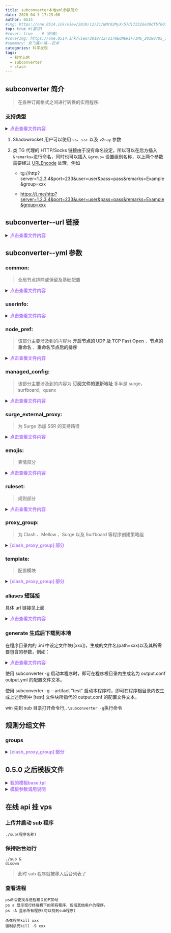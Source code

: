 ```yaml
---
title: subconverter本地yml参数简介
date: 2020-04-3 17:25:00
author: 0514
#img: https://one.0514.ink/view/2019/12/21/NMr02MyX/57d172326e39dfbf60fcdb795a08e758.jpg
top: true #(置顶)
#cover: true    #（轮播）
#coverImg: https://one.0514.ink/view/2019/12/21/WEQNERiF/IMG_20180705_173106.jpg
#summary: 奈飞客户端--安卓
categories: 科学发现
tags:
  - 科学上网
  - subconverter
  - clash
---
```


## subconverter 简介

> 在各种订阅格式之间进行转换的实用程序.

### 支持类型

<details>
<summary><b style="color:#B47CFD">点击查看文件内容</b></summary>

| 类型                         | 作为源类型 | 作为目标类型 | 参数                |
| ---------------------------- | :--------: | :----------: | ------------------- |
| Clash                        |     ✓      |      ✓       | clash               |
| ClashR                       |     ✓      |      ✓       | clashr              |
| Quantumult (完整配置)        |     ✓      |      ✓       | quan                |
| Quantumult X (完整配置)      |     ✓      |      ✓       | quanx               |
| Loon                         |     ✓      |      ✓       | loon                |
| Mellow                       |     ✓      |      ✓       | mellow              |
| SS (SIP002)                  |     ✓      |      ✓       | ss                  |
| SS (软件订阅)                |     ✓      |      ✓       | sssub               |
| SSD                          |     ✓      |      ✓       | ssd                 |
| SSR                          |     ✓      |      ✓       | ssr                 |
| Surfboard                    |     ✓      |      ✓       | surfboard           |
| Surge 2                      |     ✓      |      ✓       | surge&ver=2         |
| Surge 3                      |     ✓      |      ✓       | surge&ver=3         |
| Surge 4                      |     ✓      |      ✓       | surge&ver=4         |
| Trojan                       |     ✓      |      ✓       | trojan              |
| V2Ray                        |     ✓      |      ✓       | v2ray               |
| 类 TG 代理的 HTTP/Socks 链接 |     ✓      |      ×       | 仅支持 `&url=` 调用 |

</details>

1. Shadowrocket 用户可以使用 `ss`、`ssr` 以及 `v2ray` 参数

2. 类 TG 代理的 HTTP/Socks 链接由于没有命名设定，所以可以在后方插入`&remarks=`进行命名，同时也可以插入 `&group=` 设置组别名称，以上两个参数需要经过 [URLEncode](https://www.urlencoder.org/) 处理，例如

   - tg://http?server=1.2.3.4&port=233&user=user&pass=pass&remarks=Example&group=xxx

   - https://t.me/http?server=1.2.3.4&port=233&user=user&pass=pass&remarks=Example&group=xxx

## subconverter--url 链接

<details>
<summary><b style="color:#B47CFD">点击查看文件内容</b></summary>

默认生成 url

``` yaml
http://127.0.0.1:25500/sub?target=clash
#target=后面接生成配置类型，具体参考上面
```

上传 gist 并命名

``` yaml
http://127.0.0.1:25500/sub?target=clash&upload=true&upload_path=buding.yml
#upload=true上传gist，upload_path=buding.yml上传名称。多个参数&连接
```

外部引用配置文件

``` yaml
http://127.0.0.1:25500/getprofile?name=profiles/ces.ini&token=password
#name=后面接外部配置文件地址，token=接common:里面参数
```

外部引用短链接`aliases`字段

``` yaml
http://127.0.0.1:25500/bd
#name=后面接外部配置文件地址，token=接common:里面参数
```

自定义配置模板参数

``` yaml
具体见模板文件说明
global: 定义在pref里的参数
local: 定义在外部配置文件里的参数
request: 请求url的参数
#request有指定就是request的值,没有就是全局的值
```

</details>

## subconverter--yml 参数

### common:

> 全局节点排除或保留及基础配置

<details>
<summary><b style="color:#B47CFD">点击查看文件内容</b></summary>

``` yaml
common:
  api_mode: false
  #设置为true时 使用default_url需要在访问时提供api_access_token即在请求地址后添加参数token=password

  api_access_token: password

  default_url: ["https://sub88.xyz", "https://"]
  #支持本地文件 / URL
  #多个订阅yml写法]["http...", "http..."]---ini写法http... | http...
  #;Ⓜ️Ⓜ️Ⓜ️http
  #;https://t.me/https?server=a4.ap.fastqvpn.com&port=29980&user=282607728952606720&pass=01553893-ec29-49fc-8892-0c81c06c3618&remark=Example

  insert_url: []
  #支持本地文件/ URL
  #无论浏览器url链接是否具有 %URL% 参数时，都会在添加订阅前加入的节点， 不需要 URLEncode
  #如果有多个节点，ini仍然需要使用 "|" 分隔
  #insert_url=ss://Y2hhY2hhMjAtaWV0Zi...
  #insert_url=ss://Y2hhY2hhMjAtaWV0Zi...

  prepend_insert_url: true
  #将插入的URL附加到订阅链接。 insert_url中的节点将首先使用非特定于组的匹配模式添加到组中。

  exclude_remarks: ["(到期|剩余流量|时间|官网|回国|产品)"]
  #排除匹配到的节点，支持正则表达式。

  include_remarks: []
  #仅保留匹配到的节点、支持正则

  enable_filter: false
  #启用脚本支持以过滤节点

  filter_script: ""
  #启用脚本支持以过滤节点,我放弃了

  default_external_config: ""
  #如果未指定外部配置文件，则将其设置为默认值。支持 `本地文件` 和 `在线URL`
  #例default_external_config: config/example_external_config.ini

  clash_rule_base: base/all_base.tpl #仅保留匹配到的节点
  surge_rule_base: base/all_base.tpl
  surfboard_rule_base: base/all_base.tpl
  mellow_rule_base: base/all_base.tpl
  quan_rule_base: base/all_base.tpl
  quanx_rule_base: base/all_base.tpl
  loon_rule_base: base/all_base.tpl
  sssub_rule_base: base/all_base.tpl
  #生成的各种配置文件基础模板（0.4.3以前版本）
  #支持本地或者在线url，例如以神机位模板
  #clash_rule_base=https://raw.githubusercontent.com/ConnersHua/Profiles/master/Clash/Pro.yaml

  proxy_config: SYSTEM
  #更新 外部配置文件 时是否使用代理
  #支持http和sock5
  #proxy_ruleset: socks5://127.0.0.1:1080 使用本地的 1080 端口进行 SOCKS5 代理

  proxy_ruleset: SYSTEM
  #更新 RuleSet 时是否使用代理填写 NONE 或者空白禁用，或者填写 SYSTEM 使用系统代理
  #同上

  proxy_subscription: NONE
  #更新 原始订阅 时是否使用代理
  #同上

  append_proxy_type: false
  #设置为 true 时在节点名称前加入 [SS] [SSR] [VMess] 以作区别
```

</details>

### userinfo:

<details>
<summary><b style="color:#B47CFD">点击查看文件内容</b></summary>

``` yaml
userinfo:
  stream_rule:
    - { match: "^剩余流量：(.*?)\\|总流量：(.*)$", replace: "total=$2&left=$1" }
    - { match: "^剩余流量：(.*?) (.*)$", replace: "total=$1&left=$2" }
    - { match: "^Bandwidth: (.*?)/(.*)$", replace: "used=$1&total=$2" }
    - { match: "^.*剩余(.*?)(?:\\s*?)@(?:.*)$", replace: "total=$1" }
    - { match: "^.*?流量:(.*?) 剩:(?:.*)$", replace: "total=$1" }
  #从节点提取流数据的规则
  time_rule:
    - {
        match: "^过期时间：(\\d+)-(\\d+)-(\\d+) (\\d+):(\\d+):(\\d+)$",
        replace: "$1:$2:$3:$4:$5:$6",
      }
    - {
        match: "^到期时间(:|：)(\\d+)-(\\d+)-(\\d+)$",
        replace: "$1:$2:$3:0:0:0",
      }
    - {
        match: "^Smart Access expire: (\\d+)/(\\d+)/(\\d+)$",
        replace: "$1:$2:$3:0:0:0",
      }
    - { match: "^.*?流量:(?:.*?) 剩:(.*?)天$", replace: "left=$1d" }
  #从节点提取过期时间数据的规则
```

</details>

### node_pref:

> 该部分主要涉及到的内容为 **开启节点的 UDP 及 TCP Fast Open** 、**节点的重命名** 、**重命名节点后的排序**

<details>
<summary><b style="color:#B47CFD">点击查看文件内容</b></summary>

``` yaml
node_pref:
  udp_flag: false
  #为节点打开 UDP 模式，设置为 true 时打开，默认为 false
  #当不清楚机场的设置时请勿调整此项。

  tcp_fast_open_flag: false
  #为节点打开 TFO (TCP Fast Open) 模式，设置为 true 时打开，默认为 false
  #当不清楚机场的设置时请勿调整此项。

  sort_flag: true
  #对生成的订阅中的节点进行 A-Z 的排序，设置为 true 时打开，默认为 false

  skip_cert_verify_flag: false
  #关闭 TLS 节点的证书检查，设置为 true 时打开，默认为 false
  #请勿随意将此设置修改为 true

  filter_deprecated_nodes: false
  #排除当前 target= 不支持的节点类型默认false 可以打开

  append_sub_userinfo: true

  clash_use_new_field_name: false
  #clash内核0.19.0新分组参数

  rename_node:
    #  - {match: "\\(?((x|X)?(\\d+)(\\.?\\d+)?)((\\s?倍率?)|(x|X))\\)?", replace: "$1x"}
    #  - {script: "function rename(node){}"}
    #  - {script: "path:/path/to/script.js"}
    - { import: snippets/rename_node.txt }
  #重命名节点，支持正则匹配.使用方式：原始命名@重命名
  #用法如上，支持单条正则或文本载入
  #特殊用法:Ⓜ️Ⓜ️Ⓜ️
  #rename_node=!!GROUPID=0!!中国@中，rename_node: "!!GROUPID=0!!中国@中"
  #指定此重命名仅在第一个订阅的节点中生效
```

</details>

### managed_config:

> 该部分主要涉及到的内容为 **订阅文件的更新地址**
> 多半是 surge，surfboard，quanx

<details>
<summary><b style="color:#B47CFD">点击查看文件内容</b></summary>

``` yaml
managed_config:
  write_managed_config: true
  #是否将 '#!MANAGED-CONFIG' 信息附加到 Surge 或 Surfboard 配置，设置为 true 时打开，默认为 true
  managed_config_prefix:
    "http://127.0.0.1:25500"
    # 具体的 '#!MANAGED-CONFIG' 信息，地址前缀不用添加 "/"。
    # Surge 或 Surfboard 会向此地址发出更新请求，同时本地 ruleset 转 url 会用此生成/getruleset链接。
    # 局域网用户需要将此处改为本程序运行设备的局域网 IP,例如managed_config_prefix = http://192.168.1.5:25500
  config_update_interval: 86400
  #托管配置更新间隔，确定配置将更新多长时间，单位为秒
  config_update_strict: false
  #如果 config_update_struct 为 true，则 Surge 将在上述间隔后要求强制更新。
  quanx_device_id: ""
  #用于重写 Quantumult X 远程 JS 中的设备 ID，该 ID 在 Quantumult X 设置中自行查找
```

</details>

### surge_external_proxy:

> 为 Surge 添加 SSR 的支持路径

<details>
<summary><b style="color:#B47CFD">点击查看文件内容</b></summary>

``` yaml
surge_external_proxy: #为 Surge 添加 SSR 的支持路径
  surge_ssr_path: "" # /usr/bin/ssr-local
```

</details>

### emojis:

> 表情部分

<details>
<summary><b style="color:#B47CFD">点击查看文件内容</b></summary>

``` yaml
emojis:
  add_emoji: true
  #是否在节点名称前加入下面自定义的 Emoji
  remove_old_emoji:
  true
  #是否移除原有订阅中存在的 Emoji，设置为 true 时打开，默认为 true
  rules:
  #在匹配到的节点前添加自定义 emojis，支持正则匹配
  - {match: "(流量|时间|应急)", emoji: "🏳️‍🌈"}
  - {import: snippets/emoji.txt}
  - match: "!!GROUPID=0!!(流量|时间|应急)", emoji: "🏳️‍🌈"
  #特殊用法
  #ini语法rule=!!GROUPID=0!!(流量|时间|应急),⌛time
  #指定此 Emoji 规则仅在第一个订阅的节点中生效

```

</details>

### ruleset:

> 规则部分

<details>
<summary><b style="color:#B47CFD">点击查看文件内容</b></summary>

``` yaml
ruleset:
  enabled: true
  #启用自定义规则集的总开关
  overwrite_original_rules: false
  #覆盖原有规则，即 [common] 中 xxx_rule_base 中的内容
  update_ruleset_on_request: false
  #根据请求执行规则集更新
  rulesets:
    #从本地或url获取规则
    #  - {rule: "GEOIP,CN", group: "DIRECT"}
    #  - {ruleset: "rules/LocalAreaNetwork.list", group: "DIRECT"}
    #  - {ruleset: "surge:rules/LocalAreaNetwork.list", group: "DIRECT"}
    #  - {ruleset: "quanx:https://raw.githubusercontent.com/ConnersHua/Profiles/master/Quantumult/X/Filter/Advertising.list", group: "Advertising"}
    #  - {ruleset: "clash-domain:https://ruleset.dev/clash_domestic_services_domains", group: "Domestic Services"}
    #  - {ruleset: "clash-ipcidr:https://ruleset.dev/clash_domestic_services_ips", group: "Domestic Services"}
    #  - {ruleset: "clash-classic:https://raw.githubusercontent.com/DivineEngine/Profiles/master/Clash/RuleSet/China.yaml", group: "DIRECT"}
    - { import: snippets/rulesets-chaoxi.txt } #潮汐
  #支持在线链接
```

</details>

### proxy_group:

> 为 Clash 、Mellow 、Surge 以及 Surfboard 等程序创建策略组

<details>
<summary><b style="color:#B47CFD">[clash_proxy_group] 部分</b></summary>

``` yaml
proxy_group: #为 Clash 、Mellow 、Surge 以及 Surfboard 等程序创建策略组
  custom_proxy_group:
    #  - {name: UrlTest, type: url-test, rule: [".*"], url: http://www.gstatic.com/generate_204, interval: 300, tolerance: 100, timeout: 5}
    #  - {name: Proxy, type: select, rule: [".*"]}
    #  - {name: group1, type: select, rule: ["!!GROUPID=0"]}
    #  - {name: v2ray, type: select, rule: ["!!GROUP=V2RayProvider"]}
    #  - {import: snippets/groups_forcerule.txt}
    #  - {name: ssid group, type: ssid, rule: ["default_group", "celluar=group0,ssid1=group1,ssid2=group2"]}
    - { import: snippets/groups-chaoxi.txt } #潮汐
```

> 特殊语法

``` ini
custom_proxy_group=g1hk`select`!!GROUPID=0!!(HGC|HKBN|PCCW|HKT|hk|港)
# 订阅链接中的第一条订阅内名字含 HGC、HKBN、PCCW、HKT、hk、港 的节点
```

</details>

### template:

> 配置模块

<details>
<summary><b style="color:#B47CFD">[clash_proxy_group] 部分</b></summary>

``` yaml
template:
  template_path: "template"
  globals:
    - { key: clash.http_port, value: 7890 }
    - { key: clash.socks_port, value: 7891 }
    - { key: clash.allow_lan, value: true }
    - { key: clash.log_level, value: info }
  #global 定义在pref里的参数 local 定义在外部配置文件里的参数 request 请求url的参数
  #request有指定就是request的值没有就是全局的值
```

</details>

### aliases 短链接

具体 url 链接见上面

<details>
<summary><b style="color:#B47CFD">点击查看文件内容</b></summary>

``` yaml
aliases:
  - { uri: /bd, target: "/getprofile?name=profiles/buding.ini&token=password" }
  - {
      uri: /bd2,
      target: "/getprofile?name=profiles/buding.ini&token=password&expand=false&classic=true",
    }
  - {
      uri: /bd3,
      target: "/getprofile?name=profiles/buding.ini&token=password&script=true&expand=false&classic=true",
    }
  - {
      uri: /ssrcloud,
      target: "/getprofile?name=profiles/ssrcloud.ini&token=password",
    }
  - {
      uri: /ssrcloud2,
      target: "/getprofile?name=profiles/ssrcloud.ini&token=password&expand=false&classic=true",
    }
  - {
      uri: /ssrcloud3,
      target: "/getprofile?name=profiles/ssrcloud.ini&token=password&script=true&expand=false&classic=true",
    }
  - {
      uri: /ssrcloud-gta,
      target: "/getprofile?name=profiles/gta5.ini&token=password&expand=false&classic=true",
    }
  - {
      uri: /chaoxi,
      target: "/getprofile?name=profiles/chaoxi.ini&token=password",
    }
  # - {uri: /v2tun, target: "/getprofile?name=profiles/v2tun.ini&token=password"}
  # - {uri: /bdcfw, target: "/getprofile?name=profiles/buding.ini&token=password&clash.dns=cfw"}
  - {
      uri: /chaoxicfw,
      target: "/getprofile?name=profiles/chaoxi.ini&token=password&clash.dns=cfw",
    }
  # - {uri: /v2tuncfw, target: "/getprofile?name=profiles/v2tun.ini&token=password&clash.dns=cfw"}
  # - {uri: /buding-surf, target: "/getprofile?name=profiles/buding-surf.ini&token=password"}
  # - {uri: /v2tun-surf, target: "/getprofile?name=profiles/v2tun-surf.ini&token=password"}
  - {
      uri: /piao1,
      target: "/getprofile?name=profiles/piao1.ini&token=password",
    }
```

</details>

### generate 生成后下载到本地

在程序目录内的 .ini 中设定文件块([xxx])，生成的文件名(path=xxx)以及其所需要包含的参数，例如：

<details>
<summary><b style="color:#B47CFD">点击查看文件内容</b></summary>

``` yaml
[bd]
path=pref/peizhi/bd.yml ;貌似中文路径不支持
profile=profiles/buding.ini

[v2tun]
path=pref/peizhi/v2tun.yml
profile=profiles/v2tun.ini

[chaoxi]
path=pref/peizhi/chaoxi.yml
profile=profiles/chaoxi.ini

[布丁-surf]
path=pref/peizhi/bd-surf.conf
profile=profiles/buding-surf.ini

```

</details>

使用 subconverter -g 启动本程序时，即可在程序根目录内生成名为 output.conf output.yml 的配置文件文本。

使用 subconverter -g --artifact "test" 启动本程序时，即可在程序根目录内仅生成上述示例中 [test] 文件块所指代的 output.conf 的配置文件文本。

win 先到 sub 目录打开命令行,`.\subconverter -g`执行命令

## 规则分组文件

### groups

<details>
<summary><b style="color:#B47CFD">[clash_proxy_group] 部分</b></summary>

``` ini
🚀 节点选择`select`[]✈️ 一组香港`[]💩 辣鸡通用`[]🐳 专线`[]👻 小日本`[]🦅 美国佬`[]🔥 天选之子`[]🎫 全球直连`
🎥 NETFLIX`select`[]📹 奈飞`[]🚀 节点选择`[]🎫 全球直连`
🛑 广告拦截`select`[]⛔ 全球拦截`[]🎫 全球直连`[]🚀 节点选择
🌵 应用广告`select`[]⛔ 全球拦截`[]🎫 全球直连
🌐 国外媒体`select`[]🚀 节点选择`[]✈️ 一组香港`[]👻 小日本`[]🦅 美国佬`[]🎫 全球直连`
🌏 国内媒体`select`[]🎫 全球直连`[]🚀 节点选择`
;Ⓜ️ 微软服务`select`[]🎫 全球直连`[]🚀 节点选择`
📲 电报信息`select`[]🚀 节点选择`[]🎫 全球直连`
🍎 苹果服务`select`[]🚀 节点选择`[]🎫 全球直连`[]✈️ 一组香港`[]👻 小日本`[]🦅 美国佬`
📹 奈飞`select`!!GROUPID=0!!^.*(nf|NetFLix).*$`
🐳 专线`select`!!GROUPID=1!!^.*(IPLC).*$`http://www.gstatic.com/generate_204`300
✈️ 一组香港`url-test`!!GROUPID=0!!^(?!.*通用).*香港.*$`http://www.gstatic.com/generate_204`300
💩 辣鸡通用`url-test`!!GROUPID=0!!^.*通用.*$`http://www.gstatic.com/generate_204`300
👻 小日本`url-test`!!GROUPID=0!!^.*日本.*$`http://www.gstatic.com/generate_204`300
🦅 美国佬`url-test`!!GROUPID=0!!^.*美国.*$`http://www.gstatic.com/generate_204`300
;☢️ 高倍`url-test`^.*(10倍)(?!.*公网).*$`http://www.gstatic.com/generate_204`300
🔥 天选之子`select`.*
🎫 全球直连`select`[]DIRECT
⛔ 全球拦截`select`[]REJECT`[]DIRECT
🐳 漏网鱼儿`select`[]🚀 节点选择`[]🎫 全球直连`
;!!GROUPID=0!!^.*美国.*$：只在第一个订阅中使用正则
```

</details>

## 0.5.0 之后模板文件

<details>
<summary><b style="color:#B47CFD">我的模板base.tpl</b></summary>

``` yaml
{% if request.target == "clash" or request.target == "clashr" %}

port: {{ global.clash.http_port }}
socks-port: {{ global.clash.socks_port }}
allow-lan: {{ global.clash.allow_lan }}
mode: Rule
log-level: {{ global.clash.log_level }}
external-controller: :9090
{% if request.clash.dns == "cfw" %} #如果有clash.dns=cfw时使用如下配置
dns:
  enable: true
  enhanced-mode: fake-ip
  listen: 0.0.0.0:53
  fake-ip-filter: # fake ip 白名单列表，如果你不知道这个参数的作用，请勿修改
     - '*.lan'
     - localhost.ptlogin2.qq.com
     - 'dns.msftncsi.com'
     - 'www.msftncsi.com'
     - 'www.msftconnecttest.com'
  nameserver:
     - 223.5.5.5
     - 114.114.114.114
  fallback:
     - 8.8.8.8
     - 1.1.1.1
     - tls://1.0.0.1:853
{% else %} #如果没有clash.dns=cfw则使用
dns:
  enable: true
  enhanced-mode: fake-ip
  listen: 127.0.0.1:5450 #原clasha的dns接口，配合adg使用
  fake-ip-filter: # fake ip 白名单列表，如果你不知道这个参数的作用，请勿修改
     - '*.lan'
     - localhost.ptlogin2.qq.com
     - 'dns.msftncsi.com'
     - 'www.msftncsi.com'
     - 'www.msftconnecttest.com'
  nameserver:
     - 223.5.5.5
     - 114.114.114.114
  fallback:
     - 8.8.8.8
     - 1.1.1.1
     - tls://1.0.0.1:853
{% endif %}
{% if request.clash.tap == "1" %} #有clash.tap时，启用wlan参数
experimental:
  interface-name: WLAN
{% endif %}
{% if local.clash.new_field_name == "true" %}
proxies: ~
proxy-groups: ~
rules: ~
{% else %}
Proxy: ~
Proxy Group: ~
Rule: ~
{% endif %}

{% endif %}



{% if request.target == "surfboard" %}

[General]
loglevel = notify #日志级别
interface = 127.0.0.1
skip-proxy = 127.0.0.1, 192.168.0.0/16, 10.0.0.0/8, 172.16.0.0/12, 100.64.0.0/10, localhost, *.local #绕过ip
ipv6 = false
dns-server = system, 223.5.5.5, 8.8.8.8 #dns设置
exclude-simple-hostnames = true
enhanced-mode-by-rule = true
{% endif %}

```

</details>

<details>
<summary><b style="color:#B47CFD">模板参数调用说明</b></summary>
模板内的常用写法有以下几类：

> 各种判断可以嵌套使用，但需要确保逻辑关系没有问题，即有 `if` 就要有 `endif`
>
> 更多的使用方式可以参照 [INJA 语法](https://github.com/pantor/inja)

1. 取值

   ```inja
   {{ global.clash.http_port }}
   # 获取 配置文件 中 clash.http_port 的值
   ```

1. 单判断

   ```inja
   {% if request.clash.dns == "1" %}
   ···
   {% endif %}
   # 如果 URL 中的 clash.dns=1 时，判断成立
   ```

1. 或判断

   ```inja
   {% if request.target == "clash" or request.target == "clashr" %}
   ···
   {% endif %}
   # 如果 URL 中的 target 为 clash 或者 clashr 时，判断成立
   ```

1. 如果...否则...

   ```inja
   {% if local.clash.new_field_name == "true" %}
   proxies: ~
   proxy-groups: ~
   rules: ~
   {% else %}
   Proxy: ~
   Proxy Group: ~
   Rule: ~
   {% endif %}
   # 如果 外部配置中 clash.new_field_name=true 时，启用 新的 Clash 块名称，否则使用旧的名称
   ```

1. 如果存在...则...(可避免请求中无对应参数时发生的报错)

   ```inja
   {% if exists("request.clash.dns") %}
   dns:
     enabled: true
     listen: 1053
   {% endif %}
   # 如果 URL 中存在对 clash.dns 参数的任意指定时，判断成立 (可以和 如果···否则··· 等判断一起使用)
   ```

模板内的引用有以下几类：

1. 从 配置文件 中获取，判断前缀为 `global`

   ```inja
   socks-port: {{ global.clash.socks_port }}
   # 当配置文件中设定了 `clash.socks_port` 值时，将被引用
   ```

1. 从 外部配置 中获取，判断前缀为 `local`

   ```inja
   {% if local.clash.new_field_name =="true" %}
   ···
   {% endif %}
   # 当外部配置中设定了 `clash.new_field_name=true` 时，该判断生效，其包含的···内容被引用
   ```

1. 从 URL 链接中获取，判断前缀为 `request`，例如 `http://127.0.0.1:25500/sub?target=clash&url=www.xxx.com&clash.dns=1`

   - 从 URL 中所获得**包含**在 [进阶链接](#进阶链接) 内的参数进行判断

     ```inja
     {% if request.target == "clash" %}
     ···
     {% endif %}
     # 当 target=clash 时，该判断生效，其包含的··· 内容被引用
     ```

   - 从 URL 中所获得**不包含**在 [进阶链接](#进阶链接) 内的参数进行判断 (从上述链接可以看出 clash.dns 属于额外参数)

     ```inja
     {% if request.clash.dns == "1" %}
     dns:
       enabled: true
       listen: 1053
     {% endif %}
     # 当 clash.dns=1 时，该判断生效，其包含的 dns 内容被引用
     ```

#### 直接渲染

在对模板功能进行调试或需要直接对模板进行渲染时，此时可以使用以下方式进行调用

``` txt
http://127.0.0.1:25500/render?path=xxx&额外的调试或控制参数
```

此处 `path` 需要在 [配置文件](#配置文件) 中 `template_path` 所限定的路径内

</details>

## 在线 api 挂 vps

### 上传并启动 sub 程序

```
./sub(程序名称)
```

### 保持后台运行

```
./sub &
disown
```

> 此时 sub 程序就被移入后台列表了

### 查看进程

```
ps命令查找与进程相关的PID号
ps a 显示现行终端机下的所有程序，包括其他用户的程序。
ps -A 显示所有程序(可以找到sub程序)

杀死程序kill xxx
强制杀死kill -9 xxx
```
